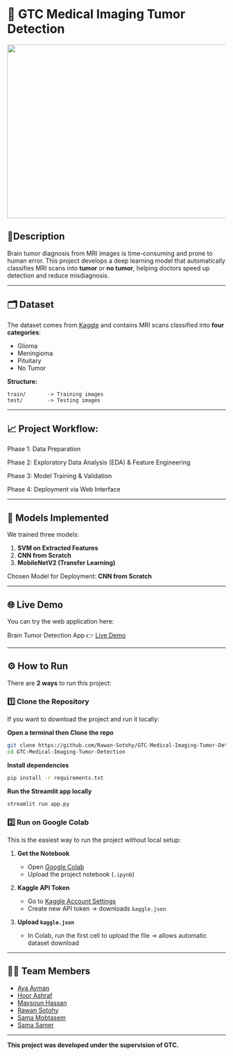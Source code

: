 # 🧠 GTC Medical Imaging Tumor Detection

<p align="center">
  <img src="https://previews.123rf.com/images/prockopenko/prockopenko1806/prockopenko180600051/104606657-brain-tumor-cancer-banner-symptoms-vector-signs.jpg" width="800" height="400"/>
</p>



## 📌Description

Brain tumor diagnosis from MRI images is time-consuming and prone to human error.
This project develops a deep learning model that automatically classifies MRI scans into **tumor** or **no tumor**, helping doctors speed up detection and reduce misdiagnosis.

---

## 🗂️ Dataset

The dataset comes from [Kaggle](https://www.kaggle.com/datasets/masoudnickparvar/brain-tumor-mri-dataset) and contains MRI scans classified into **four categories**:

* Glioma
* Meningioma
* Pituitary
* No Tumor

**Structure:**

```
train/       -> Training images
test/        -> Testing images
```

---
## 📈 Project Workflow:

Phase 1: Data Preparation

Phase 2: Exploratory Data Analysis (EDA) & Feature Engineering

Phase 3: Model Training & Validation

Phase 4: Deployment via Web Interface

---
## 🧠 Models Implemented

We trained three models:

1. **SVM on Extracted Features**
2. **CNN from Scratch**
3. **MobileNetV2 (Transfer Learning)**

Chosen Model for Deployment: **CNN from Scratch**

---
## 🌐 Live Demo

You can try the web application here:

Brain Tumor Detection App 👉 [Live Demo](https://braintumordetection2025.streamlit.app)

---

## ⚙️ How to Run

There are **2 ways** to run this project:

### 1️⃣ Clone the Repository

If you want to download the project and run it locally:

**Open a terminal then Clone the repo**

```bash
git clone https://github.com/Rawan-Sotohy/GTC-Medical-Imaging-Tumor-Detection.git
cd GTC-Medical-Imaging-Tumor-Detection
```
**Install dependencies**

```bash
pip install -r requirements.txt
```
**Run the Streamlit app locally**

```bash
streamlit run app.py
```

### 2️⃣ Run on Google Colab

This is the easiest way to run the project without local setup:

1. **Get the Notebook**

   * Open [Google Colab](https://colab.research.google.com/)
   * Upload the project notebook (`.ipynb`)

2. **Kaggle API Token**

   * Go to [Kaggle Account Settings](https://www.kaggle.com/settings/account)
   * Create new API token → downloads `kaggle.json`

3. **Upload `kaggle.json`**

   * In Colab, run the first cell to upload the file → allows automatic dataset download

---

## 👩‍💻 Team Members

* [Aya Ayman](https://github.com/ayahayman)
* [Hoor Ashraf](https://github.com/hoorashraf55)
* [Maysoun Hassan](https://github.com/maysoun465)
* [Rawan Sotohy](https://github.com/Rawan-Sotohy)
* [Sama Mobtasem](https://github.com/sama690)
* [Sama Samer](https://github.com/sama-samer)

---

**This project was developed under the supervision of GTC.**
